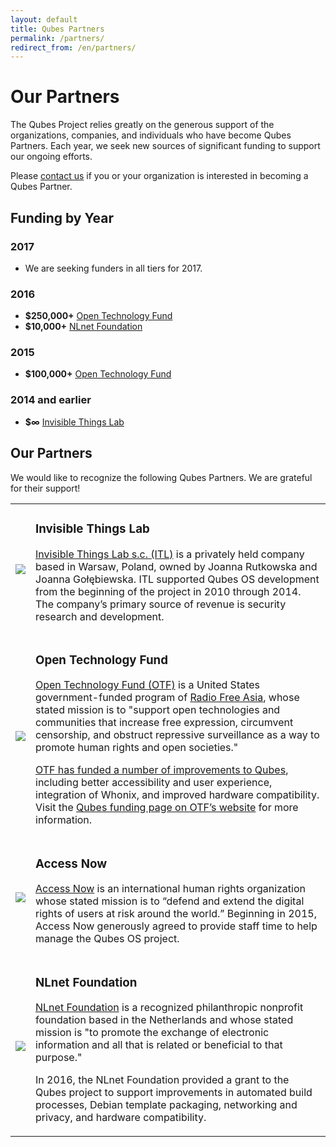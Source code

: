 ```yaml
---
layout: default
title: Qubes Partners
permalink: /partners/
redirect_from: /en/partners/
---
```


Our Partners
==============

The Qubes Project relies greatly on the generous support of the organizations, companies, and individuals who have become Qubes Partners. Each year, we seek new sources of significant funding to support our ongoing efforts.

Please [contact us][contact] if you or your organization is interested in becoming a Qubes Partner.

## Funding by Year

### 2017
- We are seeking funders in all tiers for 2017.

### 2016
- **$250,000+** [Open Technology Fund](#open-technology-fund)
- **$10,000+** [NLnet Foundation](#nlnet-foundation)

### 2015
- **$100,000+** [Open Technology Fund](#open-technology-fund)    

### 2014 and earlier
- **$∞** [Invisible Things Lab](#invisible-things-lab)

## Our Partners
We would like to recognize the following Qubes Partners. We are grateful for their support!

<table class="partners" border="0">
  <tbody>
    <tr id="invisible-things-lab">
      <td>
        <a href="http://invisiblethingslab.com/itl/Welcome.html">
          <img src="/attachment/site/itl.png">
        </a>
      </td>
      <td>
        <h3>Invisible Things Lab</h3><a href="http://invisiblethingslab.com/itl/Welcome.html">
        <p>Invisible Things Lab s.c. (ITL)</a> is a privately held company based in Warsaw, Poland, owned by Joanna Rutkowska and Joanna Gołębiewska. ITL supported Qubes OS development from the beginning of the project in 2010 through 2014. The company’s primary source of revenue is security research and development.</p>
      </td>
    </tr>
    <tr id="open-technology-fund">
      <td>
        <a href="https://www.opentechfund.org/">
          <img src="/attachment/site/OTF-logo.png">
        </a>
      </td>
      <td>
        <h3>Open Technology Fund</h3>
        <p><a href="https://www.opentechfund.org/">Open Technology Fund (OTF)</a>
        is a United States government-funded program of
        <a href="http://www.rfa.org">Radio Free Asia</a>, whose stated mission is
        to "support open technologies and communities that increase free
        expression, circumvent censorship, and obstruct repressive surveillance
        as a way to promote human rights and open societies."</p>
        <p><a href="https://blog.invisiblethings.org/2015/06/04/otf-funding-announcement.html">OTF has funded a number of improvements to Qubes</a>, including better accessibility and user experience, integration of Whonix, and improved hardware compatibility. Visit the <a href="https://www.opentech.fund/project/qubes-os">Qubes funding page on OTF’s website</a> for more information.</p>
      </td>
    </tr>
    <tr id="access-now">
      <td>
        <a href="https://www.accessnow.org/">
          <img src="/attachment/site/accessnow.png">
        </a>
      </td>
      <td>
        <h3>Access Now</h3>
        <p><a href="https://www.accessnow.org/">Access Now</a> is an international human rights organization whose stated mission is to “defend and extend the digital rights of users at risk around the world.” Beginning in 2015, Access Now generously agreed to provide staff time to help manage the Qubes OS project.</p>
      </td>
    </tr>
    <tr id="nlnet-foundation">
      <td>
        <a href="https://nlnet.nl">
          <img src="/attachment/site/nlnet.gif">
        </a>
      </td>
      <td>
        <h3>NLnet Foundation</h3>
        <p><a href="https://nlnet.nl">NLnet Foundation</a> is a recognized philanthropic nonprofit foundation based in the Netherlands and whose stated mission is "to promote the exchange of electronic information and all that is related or beneficial to that purpose."</p>
        <p>In 2016, the NLnet Foundation provided a grant to the Qubes project to support improvements in automated build processes, Debian template packaging, networking and privacy, and hardware compatibility.</p>
      </td>
    </tr>
  </tbody>
</table>

[contact]: mailto:funding@qubes-os.org